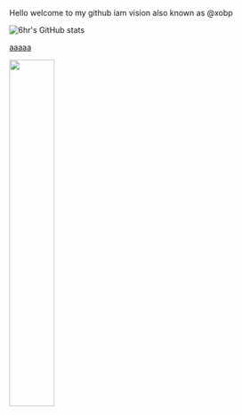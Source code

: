 <right><p>Hello welcome to my github iam vision also known as @xobp</p></right>

![6hr's GitHub stats](https://github-readme-stats.vercel.app/api?username=6hr&show_icons=true&theme=transparent)

[aaaaa](https://gpvc.arturio.dev/[6hr])

<a href="https://discord.com/users/1016838891485007943"><picture>
<source media="(prefers-color-scheme: black)" srcset="https://lanyard-profile-readme.vercel.app/api/1016838891485007943?bg=0D1117">
<img align="left" width="40%" src="https://lanyard-profile-readme.vercel.app/api/1016838891485007943">
</picture></a>


